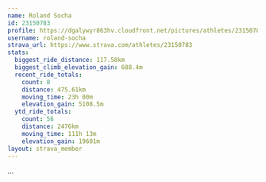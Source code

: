 ```yaml
---
name: Roland Socha
id: 23150783
profile: https://dgalywyr863hv.cloudfront.net/pictures/athletes/23150783/14745672/4/large.jpg
username: roland-socha
strava_url: https://www.strava.com/athletes/23150783
stats:
  biggest_ride_distance: 117.58km
  biggest_climb_elevation_gain: 688.4m
  recent_ride_totals:
    count: 8
    distance: 475.61km
    moving_time: 23h 00m
    elevation_gain: 5108.5m
  ytd_ride_totals:
    count: 56
    distance: 2476km
    moving_time: 111h 13m
    elevation_gain: 19601m
layout: strava_member
--- 
```

...
